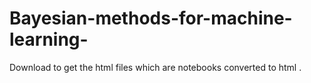 # Bayesian-methods-for-machine-learning-
Download to get the html files which are notebooks converted to html .
